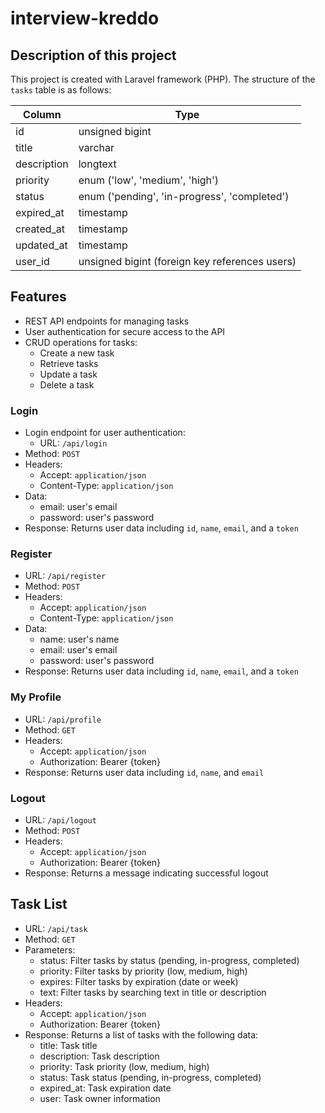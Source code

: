 # interview-kreddo

## Description of this project

This project is created with Laravel framework (PHP). The structure of the `tasks` table is as follows:

| Column      | Type                                           |
| ----------- | ---------------------------------------------- |
| id          | unsigned bigint                                |
| title       | varchar                                        |
| description | longtext                                       |
| priority    | enum ('low', 'medium', 'high')                 |
| status      | enum ('pending', 'in-progress', 'completed')   |
| expired_at  | timestamp                                      |
| created_at  | timestamp                                      |
| updated_at  | timestamp                                      |
| user_id     | unsigned bigint (foreign key references users) |

## Features

-   REST API endpoints for managing tasks
-   User authentication for secure access to the API
-   CRUD operations for tasks:
    -   Create a new task
    -   Retrieve tasks
    -   Update a task
    -   Delete a task

### Login

-   Login endpoint for user authentication:
    -   URL: `/api/login`
-   Method: `POST`
-   Headers:
    -   Accept: `application/json`
    -   Content-Type: `application/json`
-   Data:
    -   email: user's email
    -   password: user's password
-   Response: Returns user data including `id`, `name`, `email`, and a `token`

### Register

-   URL: `/api/register`
-   Method: `POST`
-   Headers:
    -   Accept: `application/json`
    -   Content-Type: `application/json`
-   Data:
    -   name: user's name
    -   email: user's email
    -   password: user's password
-   Response: Returns user data including `id`, `name`, `email`, and a `token`

### My Profile

-   URL: `/api/profile`
-   Method: `GET`
-   Headers:
    -   Accept: `application/json`
    -   Authorization: Bearer {token}
-   Response: Returns user data including `id`, `name`, and `email`

### Logout

-   URL: `/api/logout`
-   Method: `POST`
-   Headers:
    -   Accept: `application/json`
    -   Authorization: Bearer {token}
-   Response: Returns a message indicating successful logout

## Task List

-   URL: `/api/task`
-   Method: `GET`
-   Parameters:
    -   status: Filter tasks by status (pending, in-progress, completed)
    -   priority: Filter tasks by priority (low, medium, high)
    -   expires: Filter tasks by expiration (date or week)
    -   text: Filter tasks by searching text in title or description
-   Headers:
    -   Accept: `application/json`
    -   Authorization: Bearer {token}
-   Response: Returns a list of tasks with the following data:
    -   title: Task title
    -   description: Task description
    -   priority: Task priority (low, medium, high)
    -   status: Task status (pending, in-progress, completed)
    -   expired_at: Task expiration date
    -   user: Task owner information
